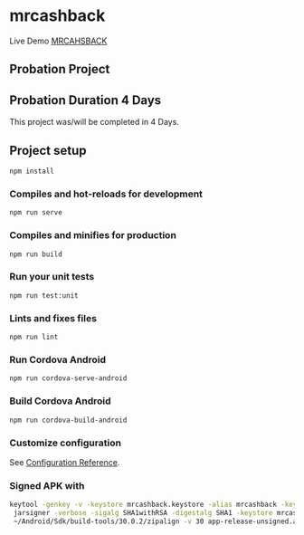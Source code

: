 # mrcashback

Live Demo [MRCAHSBACK](https://mrcashback-js.vercel.app/)

## Probation Project

## Probation Duration 4 Days

This project was/will be completed in 4 Days.

## Project setup

```
npm install
```

### Compiles and hot-reloads for development

```
npm run serve
```

### Compiles and minifies for production

```
npm run build
```

### Run your unit tests

```
npm run test:unit
```

### Lints and fixes files

```
npm run lint
```

### Run Cordova Android

```
npm run cordova-serve-android
```

### Build Cordova Android

```
npm run cordova-build-android
```

### Customize configuration

See [Configuration Reference](https://cli.vuejs.org/config/).

### Signed APK with

```bash
keytool -genkey -v -keystore mrcashback.keystore -alias mrcashback -keyalg RSA -keysize 2048 -validity 10000
 jarsigner -verbose -sigalg SHA1withRSA -digestalg SHA1 -keystore mrcashback.keystore app-release-unsigned.apk mrcashback
 ~/Android/Sdk/build-tools/30.0.2/zipalign -v 30 app-release-unsigned.apk mrcashback.apk
```
